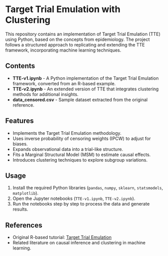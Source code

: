 # Target Trial Emulation with Clustering

This repository contains an implementation of Target Trial Emulation (TTE) using Python, based on the concepts from epidemiology. The project follows a structured approach to replicating and extending the TTE framework, incorporating machine learning techniques.

## Contents

- **TTE-v1.ipynb** - A Python implementation of the Target Trial Emulation framework, converted from an R-based example.
- **TTE-v2.ipynb** - An extended version of TTE that integrates clustering methods for additional insights.
- **data_censored.csv** - Sample dataset extracted from the original reference.

## Features

- Implements the Target Trial Emulation methodology.
- Uses inverse probability of censoring weights (IPCW) to adjust for biases.
- Expands observational data into a trial-like structure.
- Fits a Marginal Structural Model (MSM) to estimate causal effects.
- Introduces clustering techniques to explore subgroup variations.

## Usage

1. Install the required Python libraries (`pandas`, `numpy`, `sklearn`, `statsmodels`, `matplotlib`).
2. Open the Jupyter notebooks (`TTE-v1.ipynb`, `TTE-v2.ipynb`).
3. Run the notebooks step by step to process the data and generate results.

## References

- Original R-based tutorial: [Target Trial Emulation](https://rpubs.com/alanyang0924/TTE)
- Related literature on causal inference and clustering in machine learning.
